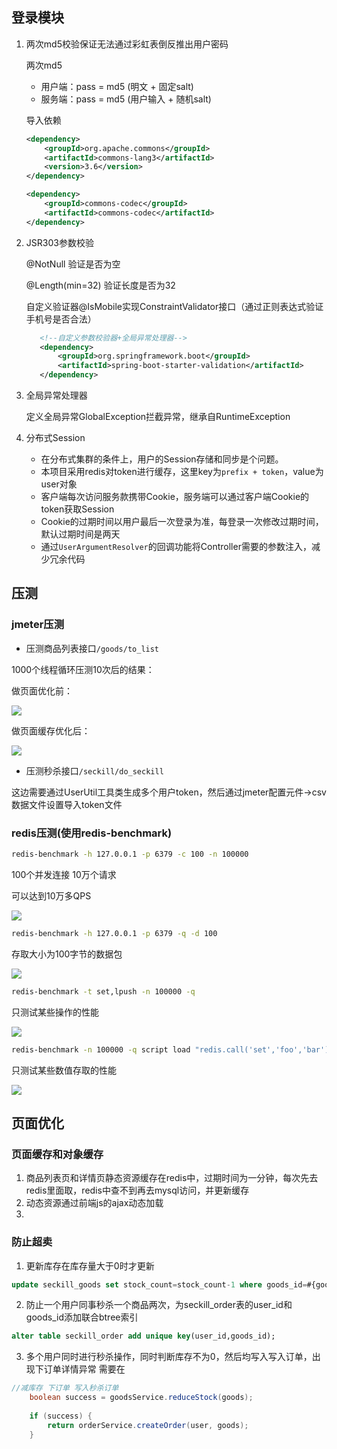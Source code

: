## 登录模块
1. 两次md5校验保证无法通过彩虹表倒反推出用户密码

    两次md5
    - 用户端：pass = md5 (明文 + 固定salt)
    - 服务端：pass = md5 (用户输入 + 随机salt)

    导入依赖
    ```xml
    <dependency>
        <groupId>org.apache.commons</groupId>
        <artifactId>commons-lang3</artifactId>
        <version>3.6</version>
    </dependency>
    
    <dependency>
        <groupId>commons-codec</groupId>
        <artifactId>commons-codec</artifactId>
    </dependency>
    
    ```

2. JSR303参数校验

    @NotNull 验证是否为空
    
    @Length(min=32) 验证长度是否为32
 
    自定义验证器@IsMobile实现ConstraintValidator接口（通过正则表达式验证手机号是否合法）
    
    ```xml
       <!--自定义参数校验器+全局异常处理器-->
       <dependency>
           <groupId>org.springframework.boot</groupId>
           <artifactId>spring-boot-starter-validation</artifactId>
       </dependency>
    ```

3. 全局异常处理器
   
   定义全局异常GlobalException拦截异常，继承自RuntimeException

4. 分布式Session

    - 在分布式集群的条件上，用户的Session存储和同步是个问题。
    - 本项目采用redis对token进行缓存，这里key为`prefix + token`，value为user对象
    - 客户端每次访问服务款携带Cookie，服务端可以通过客户端Cookie的token获取Session    
    - Cookie的过期时间以用户最后一次登录为准，每登录一次修改过期时间，默认过期时间是两天
    - 通过`UserArgumentResolver`的回调功能将Controller需要的参数注入，减少冗余代码
    
## 压测
### jmeter压测

- 压测商品列表接口`/goods/to_list`

1000个线程循环压测10次后的结果：

做页面优化前：

![](https://ws1.sinaimg.cn/large/73d640f7ly1fuqmauva7gj214d0663zh.jpg)

做页面缓存优化后：

![](https://ws1.sinaimg.cn/large/73d640f7ly1fuqmbwd33rj214h06575a.jpg)

- 压测秒杀接口`/seckill/do_seckill`

这边需要通过UserUtil工具类生成多个用户token，然后通过jmeter配置元件->csv数据文件设置导入token文件

### redis压测(使用redis-benchmark)
```bash
redis-benchmark -h 127.0.0.1 -p 6379 -c 100 -n 100000
```
100个并发连接 10万个请求

可以达到10万多QPS

![](https://ws1.sinaimg.cn/large/73d640f7ly1fuoqd1x9djj20dx0d4q4d.jpg)

```bash
redis-benchmark -h 127.0.0.1 -p 6379 -q -d 100
```
存取大小为100字节的数据包

![](https://ws1.sinaimg.cn/large/73d640f7ly1fuoqjm0jqpj20k40cj77e.jpg)

```bash
redis-benchmark -t set,lpush -n 100000 -q
```
只测试某些操作的性能

![](https://ws1.sinaimg.cn/large/73d640f7ly1fuoqn2n414j20b901h74e.jpg)


```bash
redis-benchmark -n 100000 -q script load "redis.call('set','foo','bar')"
```
只测试某些数值存取的性能

![](https://ws1.sinaimg.cn/large/73d640f7ly1fuoqpz3cikj20md00naa3.jpg)

## 页面优化

### 页面缓存和对象缓存
1. 商品列表页和详情页静态资源缓存在redis中，过期时间为一分钟，每次先去redis里面取，redis中查不到再去mysql访问，并更新缓存
2. 动态资源通过前端js的ajax动态加载
3. 


### 防止超卖
1. 更新库存在库存量大于0时才更新

```sql
update seckill_goods set stock_count=stock_count-1 where goods_id=#{goodsId} and stock_count > 0
```

2. 防止一个用户同事秒杀一个商品两次，为seckill_order表的user_id和goods_id添加联合btree索引

```sql
alter table seckill_order add unique key(user_id,goods_id);
```

3. 多个用户同时进行秒杀操作，同时判断库存不为0，然后均写入写入订单，出现下订单详情异常
需要在

```java
//减库存 下订单 写入秒杀订单
    boolean success = goodsService.reduceStock(goods);
    
    if (success) {
        return orderService.createOrder(user, goods);
    }
```
